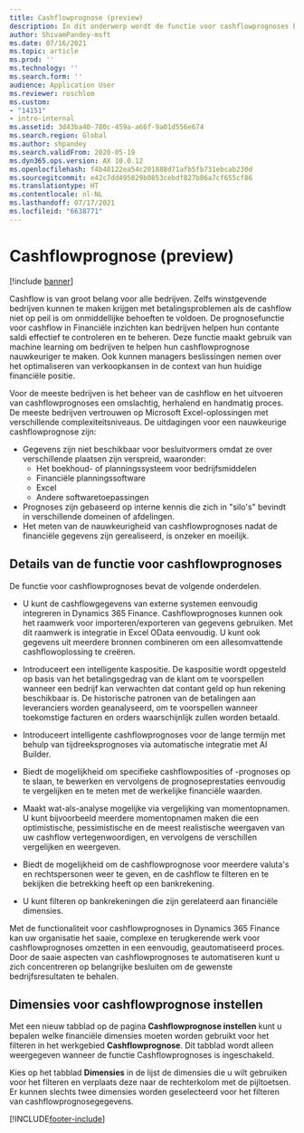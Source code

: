```yaml
---
title: Cashflowprognose (preview)
description: In dit onderwerp wordt de functie voor cashflowprognoses beschreven.
author: ShivamPandey-msft
ms.date: 07/16/2021
ms.topic: article
ms.prod: ''
ms.technology: ''
ms.search.form: ''
audience: Application User
ms.reviewer: roschlom
ms.custom:
- "14151"
- intro-internal
ms.assetid: 3d43ba40-780c-459a-a66f-9a01d556e674
ms.search.region: Global
ms.author: shpandey
ms.search.validFrom: 2020-05-19
ms.dyn365.ops.version: AX 10.0.12
ms.openlocfilehash: f4b48122ea54c201888d71afb5fb731ebcab230d
ms.sourcegitcommit: e42c7dd495829b0853cebdf827b86a7cf655cf86
ms.translationtype: HT
ms.contentlocale: nl-NL
ms.lasthandoff: 07/17/2021
ms.locfileid: "6638771"
---
```

# <a name="cash-flow-forecast-preview"></a>Cashflowprognose (preview)

[!include [banner](../includes/banner.md)]

Cashflow is van groot belang voor alle bedrijven. Zelfs winstgevende bedrijven kunnen te maken krijgen met betalingsproblemen als de cashflow niet op peil is om onmiddellijke behoeften te voldoen. De prognosefunctie voor cashflow in Financiële inzichten kan bedrijven helpen hun contante saldi effectief te controleren en te beheren. Deze functie maakt gebruik van machine learning om bedrijven te helpen hun cashflowprognose nauwkeuriger te maken. Ook kunnen managers beslissingen nemen over het optimaliseren van verkoopkansen in de context van hun huidige financiële positie. 

Voor de meeste bedrijven is het beheer van de cashflow en het uitvoeren van cashflowprognoses een omslachtig, herhalend en handmatig proces. De meeste bedrijven vertrouwen op Microsoft Excel-oplossingen met verschillende complexiteitsniveaus. De uitdagingen voor een nauwkeurige cashflowprognose zijn:

- Gegevens zijn niet beschikbaar voor besluitvormers omdat ze over verschillende plaatsen zijn verspreid, waaronder: 
  - Het boekhoud- of planningssysteem voor bedrijfsmiddelen
  - Financiële planningssoftware
  - Excel
  - Andere softwaretoepassingen 
- Prognoses zijn gebaseerd op interne kennis die zich in "silo's" bevindt in verschillende domeinen of afdelingen.
- Het meten van de nauwkeurigheid van cashflowprognoses nadat de financiële gegevens zijn gerealiseerd, is onzeker en moeilijk.
    
## <a name="details-of-the-cash-flow-forecasts-capability"></a>Details van de functie voor cashflowprognoses
De functie voor cashflowprognoses bevat de volgende onderdelen. 

- U kunt de cashflowgegevens van externe systemen eenvoudig integreren in Dynamics 365 Finance. Cashflowprognoses kunnen ook het raamwerk voor importeren/exporteren van gegevens gebruiken. Met dit raamwerk is integratie in Excel OData eenvoudig. U kunt ook gegevens uit meerdere bronnen combineren om een allesomvattende cashflowoplossing te creëren. 

- Introduceert een intelligente kaspositie. De kaspositie wordt opgesteld op basis van het betalingsgedrag van de klant om te voorspellen wanneer een bedrijf kan verwachten dat contant geld op hun rekening beschikbaar is. De historische patronen van de betalingen aan leveranciers worden geanalyseerd, om te voorspellen wanneer toekomstige facturen en orders waarschijnlijk zullen worden betaald. 

- Introduceert intelligente cashflowprognoses voor de lange termijn met behulp van tijdreeksprognoses via automatische integratie met AI Builder.

- Biedt de mogelijkheid om specifieke cashflowposities of -prognoses op te slaan, te bewerken en vervolgens de prognoseprestaties eenvoudig te vergelijken en te meten met de werkelijke financiële waarden.

- Maakt wat-als-analyse mogelijke via vergelijking van momentopnamen. U kunt bijvoorbeeld meerdere momentopnamen maken die een optimistische, pessimistische en de meest realistische weergaven van uw cashflow vertegenwoordigen, en vervolgens de verschillen vergelijken en weergeven.

- Biedt de mogelijkheid om de cashflowprognose voor meerdere valuta's en rechtspersonen weer te geven, en de cashflow te filteren en te bekijken die betrekking heeft op een bankrekening. 

- U kunt filteren op bankrekeningen die zijn gerelateerd aan financiële dimensies.

Met de functionaliteit voor cashflowprognoses in Dynamics 365 Finance kan uw organisatie het saaie, complexe en terugkerende werk voor cashflowprognoses omzetten in een eenvoudig, geautomatiseerd proces. Door de saaie aspecten van cashflowprognoses te automatiseren kunt u zich concentreren op belangrijke besluiten om de gewenste bedrijfsresultaten te behalen.

## <a name="setting-up-dimensions-for-cash-flow-forecasting"></a>Dimensies voor cashflowprognose instellen
Met een nieuw tabblad op de pagina **Cashflowprognose instellen** kunt u bepalen welke financiële dimensies moeten worden gebruikt voor het filteren in het werkgebied **Cashflowprognose**. Dit tabblad wordt alleen weergegeven wanneer de functie Cashflowprognoses is ingeschakeld. 

Kies op het tabblad **Dimensies** in de lijst de dimensies die u wilt gebruiken voor het filteren en verplaats deze naar de rechterkolom met de pijltoetsen. Er kunnen slechts twee dimensies worden geselecteerd voor het filteren van cashflowprognosegegevens. 

[!INCLUDE[footer-include](../../includes/footer-banner.md)]
